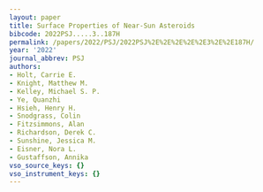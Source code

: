 ```yaml
---
layout: paper
title: Surface Properties of Near-Sun Asteroids
bibcode: 2022PSJ.....3..187H
permalink: /papers/2022/PSJ/2022PSJ%2E%2E%2E%2E%2E3%2E%2E187H/
year: '2022'
journal_abbrev: PSJ
authors:
- Holt, Carrie E.
- Knight, Matthew M.
- Kelley, Michael S. P.
- Ye, Quanzhi
- Hsieh, Henry H.
- Snodgrass, Colin
- Fitzsimmons, Alan
- Richardson, Derek C.
- Sunshine, Jessica M.
- Eisner, Nora L.
- Gustaffson, Annika
vso_source_keys: {}
vso_instrument_keys: {}
---
```

